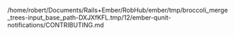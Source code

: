 /home/robert/Documents/Rails+Ember/RobHub/ember/tmp/broccoli_merge_trees-input_base_path-DXJXfKFL.tmp/12/ember-qunit-notifications/CONTRIBUTING.md